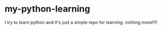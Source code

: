# my-python-learning
I try to learn python and it's just a simple repo for learning.
nothing more!!!!
